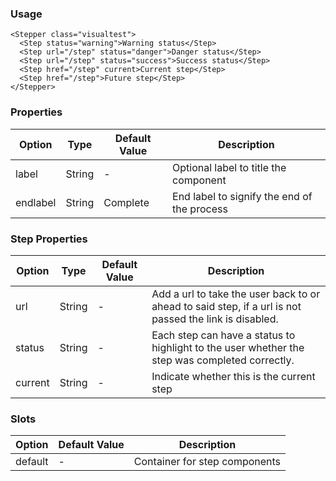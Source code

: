 ### Usage

```
<Stepper class="visualtest">
  <Step status="warning">Warning status</Step>
  <Step url="/step" status="danger">Danger status</Step>
  <Step url="/step" status="success">Success status</Step>
  <Step href="/step" current>Current step</Step>
  <Step href="/step">Future step</Step>
</Stepper>
```

### Properties

| Option   | Type   | Default Value | Description                                 |
| -------- | ------ | ------------- | ------------------------------------------- |
| label    | String | -             | Optional label to title the component       |
| endlabel | String | Complete      | End label to signify the end of the process |

### Step Properties

| Option  | Type   | Default Value | Description                                                                                            |
| ------- | ------ | ------------- | ------------------------------------------------------------------------------------------------------ |
| url     | String | -             | Add a url to take the user back to or ahead to said step, if a url is not passed the link is disabled. |
| status  | String | -             | Each step can have a status to highlight to the user whether the step was completed correctly.         |
| current | String | -             | Indicate whether this is the current step                                                              |

### Slots

| Option  | Default Value | Description                   |
| ------- | ------------- | ----------------------------- |
| default | -             | Container for step components |
